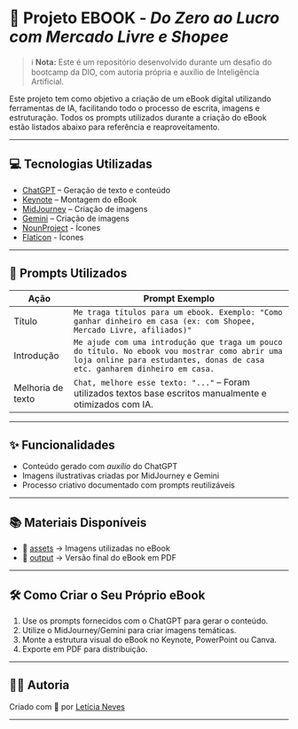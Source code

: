 # 📘 Projeto EBOOK - *Do Zero ao Lucro com Mercado Livre e Shopee*

> ℹ️ **Nota:** Este é um repositório desenvolvido durante um desafio do bootcamp da DIO, com autoria própria e auxílio de Inteligência Artificial.

Este projeto tem como objetivo a criação de um eBook digital utilizando ferramentas de IA, facilitando todo o processo de escrita, imagens e estruturação. Todos os prompts utilizados durante a criação do eBook estão listados abaixo para referência e reaproveitamento.

---

## 💻 Tecnologias Utilizadas

- [ChatGPT](https://chat.openai.com/) – Geração de texto e conteúdo
- [Keynote](https://www.apple.com/br/keynote/) – Montagem do eBook
- [MidJourney](https://www.midjourney.com/app/) – Criação de imagens
- [Gemini](https://deepmind.google/technologies/gemini/) – Criação de imagens
- [NounProject](https://thenounproject.com) - Ícones
- [Flaticon](https://www.flaticon.com/br/) - Ícones

---

## 🧠 Prompts Utilizados

| Ação        | Prompt Exemplo                                                                                                                                                                   |
|-------------|----------------------------------------------------------------------------------------------------------------------------------------------------------------------------------|
| Título      | `Me traga títulos para um ebook. Exemplo: "Como ganhar dinheiro em casa (ex: com Shopee, Mercado Livre, afiliados)"`                                                           |
| Introdução  | `Me ajude com uma introdução que traga um pouco do título. No ebook vou mostrar como abrir uma loja online para estudantes, donas de casa etc. ganharem dinheiro em casa.`     |
| Melhoria de texto | `Chat, melhore esse texto: "..."` – Foram utilizados textos base escritos manualmente e otimizados com IA.                                                               |

---

## ✨ Funcionalidades

- Conteúdo gerado com *auxílio* do ChatGPT
- Imagens ilustrativas criadas por MidJourney e Gemini
- Processo criativo documentado com prompts reutilizáveis

---

## 📚 Materiais Disponíveis

- 📁 [assets](https://github.com/leticianeves7/ebook-desafio-dio/tree/main/assets) → Imagens utilizadas no eBook  
- 📄 [output](https://github.com/leticianeves7/ebook-desafio-dio/tree/main/output) → Versão final do eBook em PDF

---

## 🛠️ Como Criar o Seu Próprio eBook

1. Use os prompts fornecidos com o ChatGPT para gerar o conteúdo.
2. Utilize o MidJourney/Gemini para criar imagens temáticas.
3. Monte a estrutura visual do eBook no Keynote, PowerPoint ou Canva.
4. Exporte em PDF para distribuição.

---

## 👩‍💻 Autoria

Criado com 💙 por [Letícia Neves](https://github.com/leticianeves7)

---

